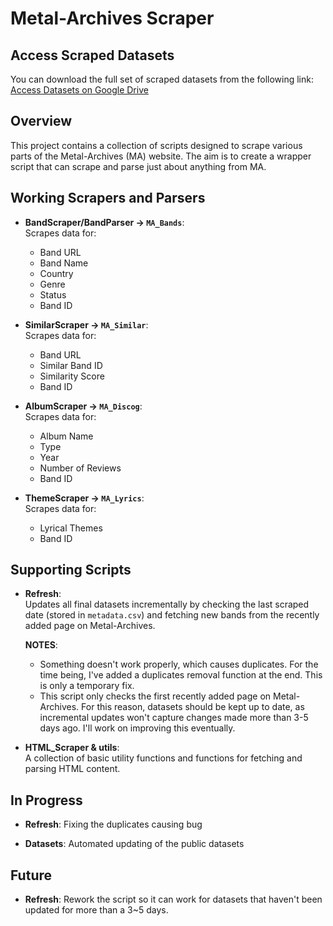 # Metal-Archives Scraper

## Access Scraped Datasets
You can download the full set of scraped datasets from the following link:
[Access Datasets on Google Drive](https://drive.google.com/drive/folders/1aycZqvoVg2mDFkfQNaDga9_aistGJ-8T?usp=drive_link)

## Overview
This project contains a collection of scripts designed to scrape various parts of the Metal-Archives (MA) website. The aim is to create a wrapper script that can scrape and parse just about anything from MA.

## Working Scrapers and Parsers

- **BandScraper/BandParser → `MA_Bands`**:  
  Scrapes data for:
  - Band URL
  - Band Name
  - Country
  - Genre
  - Status
  - Band ID

- **SimilarScraper → `MA_Similar`**:  
  Scrapes data for:
  - Band URL
  - Similar Band ID
  - Similarity Score
  - Band ID

- **AlbumScraper → `MA_Discog`**:  
  Scrapes data for:
  - Album Name
  - Type
  - Year
  - Number of Reviews
  - Band ID

- **ThemeScraper → `MA_Lyrics`**:  
  Scrapes data for:
  - Lyrical Themes
  - Band ID

## Supporting Scripts

- **Refresh**:  
  Updates all final datasets incrementally by checking the last scraped date (stored in `metadata.csv`) and fetching new bands from the recently added page on Metal-Archives.

  **NOTES**:  
  - Something doesn't work properly, which causes duplicates. For the time being, I've added a duplicates removal function at the end. This is only a temporary fix.
  - This script only checks the first recently added page on Metal-Archives. For this reason, datasets should be kept up to date, as incremental updates won't capture changes made more than 3-5 days ago. I'll work on improving this eventually.


- **HTML_Scraper & utils**:  
  A collection of basic utility functions and functions for fetching and parsing HTML content.

## In Progress

- **Refresh**:
  Fixing the duplicates causing bug

- **Datasets**:
  Automated updating of the public datasets

## Future

- **Refresh**:
Rework the script so it can work for datasets that haven't been updated for more than a 3~5 days.

